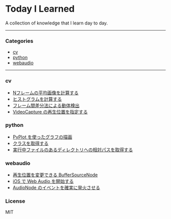 # Today I Learned

A collection of knowledge that I learn day to day.

---

### Categories

* [cv](#cv)
* [python](#python)
* [webaudio](#webaudio)

---

### cv

  - [Nフレームの平均画像を計算する](cv/compute-average-image-in-n-frames.md)
  - [ヒストグラムを計算する](cv/compute-histogram.md)
  - [フレーム間差分法による動体検出](cv/interframe-difference.md)
  - [VideoCapture の再生位置を指定する](cv/seek-video-capture.md)

### python

  - [PyPlot を使ったグラフの描画](python/draw-graph-with-pyplot.md)
  - [クラスを取得する](python/get-class.md)
  - [実行中ファイルのあるディレクトリへの相対パスを取得する](python/get-dirname.md)

### webaudio

  - [再生位置を変更できる BufferSourceNode](webaudio/seek-buffer-source-node.md)
  - [iOS で Web Audio を開始する](webaudio/start-web-audio-in-ios.md)
  - [AudioNode のイベントを確実に発火させる](webaudio/surely-emit-audionode-event.md)


### License
MIT
